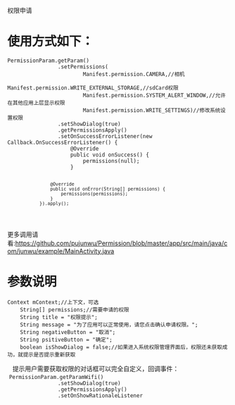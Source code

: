 <p>权限申请</p>
<h1>使用方式如下：</h1>
<pre class="hljs undefined"><code>PermissionParam.getParam()
                .setPermissions(
                        Manifest.permission.CAMERA,//相机
                        Manifest.permission.WRITE_EXTERNAL_STORAGE,//sdCard权限
                        Manifest.permission.SYSTEM_ALERT_WINDOW,//允许在其他应用上层显示权限
                        Manifest.permission.WRITE_SETTINGS)//修改系统设置权限
                .setShowDialog(true)
                .getPermissionsApply()
                .setOnSuccessErrorListener(new Callback.OnSuccessErrorListener() {
                    @Override
                    public void onSuccess() {
                        permissions(null);
                    }

                    @Override
                    public void onError(String[] permissions) {
                        permissions(permissions);
                    }
                }).apply();
</code></pre>
更多调用请看:https://github.com/pujunwu/Permission/blob/master/app/src/main/java/com/junwu/example/MainActivity.java
<h1>参数说明</h1>
<pre class="hljs undefined"><code>Context mContext;//上下文，可选
    String[] permissions;//需要申请的权限
    String title = "权限提示";
    String message = "为了应用可以正常使用，请您点击确认申请权限。";
    String negativeButton = "取消";
    String psitiveButton = "确定";
    boolean isShowDialog = false;//如果进入系统权限管理界面后，权限还未获取成功，就提示是否提示重新获取</code></pre>
    提示用户需要获取权限的对话框可以完全自定义，回调事件：
    <code>PermissionParam.getParamWifi()
                .setShowDialog(true)
                .getPermissionsApply()
                .setOnShowRationaleListener</code>
